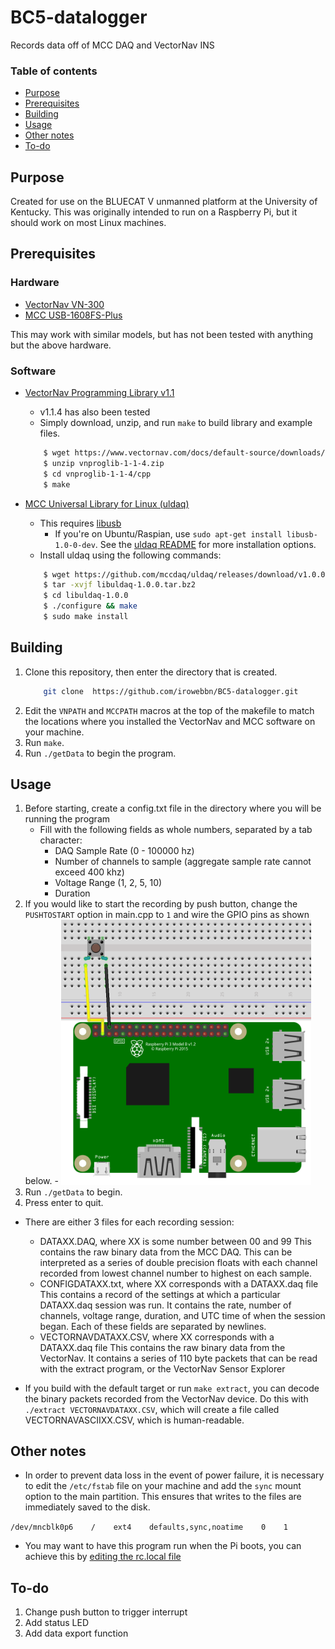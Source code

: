 # BC5-datalogger
Records data off of MCC DAQ and VectorNav INS

### Table of contents
- [Purpose](https://github.com/irowebbn/BC5-datalogger#purpose)
- [Prerequisites](https://github.com/irowebbn/BC5-datalogger#prerequisites)
- [Building](https://github.com/irowebbn/BC5-datalogger#building)
- [Usage](https://github.com/irowebbn/BC5-datalogger#usage)
- [Other notes](https://github.com/irowebbn/BC5-datalogger#other-notes)
- [To-do](https://github.com/irowebbn/BC5-datalogger#to-do)

## Purpose
Created for use on the BLUECAT V unmanned platform at the University of Kentucky.
This was originally intended to run on a Raspberry Pi, but it should work on most Linux machines.

## Prerequisites

### Hardware
- [VectorNav VN-300](https://www.vectornav.com/products/vn-300)
- [MCC USB-1608FS-Plus](https://www.mccdaq.com/usb-data-acquisition/USB-1608FS-Plus-Series)

This may work with similar models, but has not been tested with anything but the above hardware.

### Software
- [VectorNav Programming Library v1.1](https://www.vectornav.com/support/downloads)
    - v1.1.4 has also been tested
    - Simply download, unzip, and run `make` to build library and example files.
    ```sh
        $ wget https://www.vectornav.com/docs/default-source/downloads/programming-library/vnproglib-1-1-4.zip
        $ unzip vnproglib-1-1-4.zip
        $ cd vnproglib-1-1-4/cpp
        $ make
    ```
 
- [MCC Universal Library for Linux (uldaq)](https://github.com/mccdaq/uldaq/)
    - This requires [libusb](https://github.com/libusb/libusb)
         - If you're on Ubuntu/Raspian, use `sudo apt-get install libusb-1.0-0-dev`. See the [uldaq README](https://github.com/mccdaq/uldaq/blob/master/README.md) for more installation options.
    - Install uldaq using the following commands: 
    ```sh
        $ wget https://github.com/mccdaq/uldaq/releases/download/v1.0.0/libuldaq-1.0.0.tar.bz2
        $ tar -xvjf libuldaq-1.0.0.tar.bz2
        $ cd libuldaq-1.0.0
        $ ./configure && make
        $ sudo make install
    ```
    
 ## Building
 
 1. Clone this repository, then enter the directory that is created.
    ```sh
        git clone  https://github.com/irowebbn/BC5-datalogger.git
    ```
 2. Edit the `VNPATH` and `MCCPATH` macros at the top of the makefile to match the locations where you installed the VectorNav and MCC software on your machine.
 3. Run `make`.
 4. Run `./getData` to begin the program.
 
 ## Usage
 
 1. Before starting, create a config.txt file in the directory where you will be running the program
    - Fill with the following fields as whole numbers, separated by a tab character: 
         - DAQ Sample Rate (0 - 100000 hz)
         - Number of channels to sample (aggregate sample rate cannot exceed 400 khz)
         - Voltage Range (1, 2, 5, 10)
         - Duration
 2.    If you would like to start the recording by push button, change the `PUSHTOSTART` option in main.cpp to `1` and wire the GPIO pins as shown below. 
     - <img src="https://github.com/irowebbn/BC5-datalogger/blob/master/GPIO-button.png" width = "400">
 3. Run `./getData` to begin.
 4. Press enter to quit.
 
 - There are either 3 files for each recording session:
    - DATAXX.DAQ, where XX is some number between 00 and 99
    This contains the raw binary data from the MCC DAQ. This can be interpreted as a series of double precision floats with each channel recorded from lowest channel number to highest on each sample.
    - CONFIGDATAXX.txt, where XX corresponds with a DATAXX.daq file
    This contains a record of the settings at which a particular DATAXX.daq session was run. It contains the rate, number of channels, voltage range, duration, and UTC time of when the session began. Each of these fields are separated by newlines.
    - VECTORNAVDATAXX.CSV, where XX corresponds with a DATAXX.daq file
    This contains the raw binary data from the VectorNav. It contains a series of 110 byte packets that can be read with the extract program, or the VectorNav Sensor Explorer

- If you build with the default target or run `make extract`, you can decode the binary packets recorded from the VectorNav device. Do this with `./extract VECTORNAVDATAXX.CSV`, which will create a file called VECTORNAVASCIIXX.CSV, which is human-readable.

## Other notes
- In order to prevent data loss in the event of power failure, it is necessary to edit the `/etc/fstab` file on your machine and add the `sync` mount option to the main partition. This ensures that writes to the files are immediately saved to the disk.
   
```/dev/mncblk0p6    /    ext4    defaults,sync,noatime    0    1```

- You may want to have this program run when the Pi boots, you can achieve this by [editing the rc.local file](https://www.raspberrypi.org/documentation/linux/usage/rc-local.md)

## To-do
 1. Change push button to trigger interrupt
 2. Add status LED
 3. Add data export function
 
